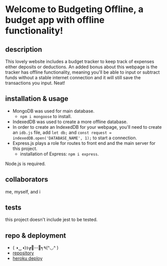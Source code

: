 # Welcome to Budgeting Offline, a budget app with offline functionality!

## description
This lovely website includes a budget tracker to keep track of expenses either deposits or deductions. An added bonus about this webpage is the tracker has offline functionality, meaning you'll be able to input or subtract funds without a stable internet connection and it will still save the transactions you input. Neat!

## installation & usage
* MongoDB was used for main database.
   - `npm i mongoose` to install.
* IndexedDB was used to create a more offline database.
* In order to create an IndexedDB for your webpage, you'll need to create an `idb.js` file, add `let db;` and `const request = indexedDB.open('DATABASE_NAME', 1);` to start a connection.
* Express.js plays a role for routes to front end and the main server for this project.
    - installation of Express: `npm i express`.

Node.js is required.

## collaborators
me, myself, and i

## tests
this project doesn't include jest to be tested. 

## repo & deployment
* ( ◑‿◑)ɔ┏🍟--🍔┑٩(^◡^ )
* [repository](https://github.com/mlbarre/budgetingoffline)
* [heroku deploy](https://damp-ravine-93214.herokuapp.com/)
